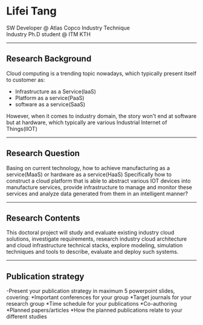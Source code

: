 # Lifei Tang  
SW Developer @ Atlas Copco Industry Technique  
Industry Ph.D student @ ITM KTH

---

## Research Background

Cloud computing is a trending topic nowadays, which typically present itself to customer as:
- Infrastructure as a Service(IaaS)
- Platform as a service(PaaS)
- software as a service(SaaS) 

However, when it comes to industry domain, the story won't end at software but at hardware, which typically are various Industrial Internet of Things(IIOT)

---

## Research Question
Basing on current technology, how to achieve manufacturing as a service(MaaS) or hardware as a service(HaaS)
Specifically how to construct a cloud platform that is able to abstract various IOT devices into manufacture services, provide infrastructure to manage and monitor these services and analyze data generated from them in an intelligent manner? 

---

## Research Contents
This doctoral project will study and evaluate existing industry cloud solutions, investigate requirements, research industry cloud architecture and cloud infrastructure technical stacks, explore modeling, simulation techniques and tools to describe, evaluate and deploy such systems.

---

## Publication strategy
-Present your publication strategy in maximum 5 powerpoint slides, covering:
*Important conferences for your group
*Target journals for your research group
*Time schedule for your publications
*Co-authoring
*Planned papers/articles
*How the planned publications relate to your different studies
